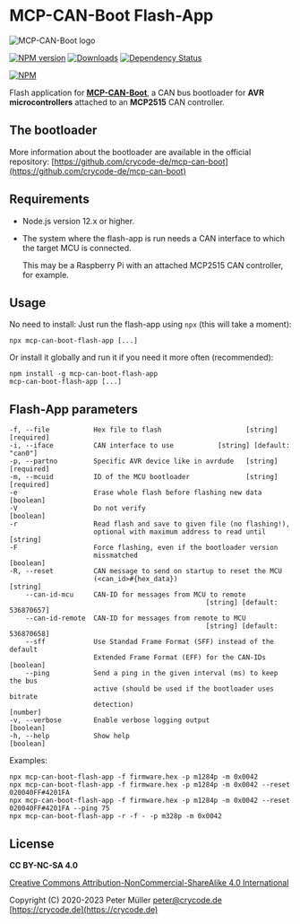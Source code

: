 # MCP-CAN-Boot Flash-App

![MCP-CAN-Boot logo](https://raw.githubusercontent.com/crycode-de/mcp-can-boot/main/doc/mcp-can-boot-256.png)

[![NPM version](https://img.shields.io/npm/v/mcp-can-boot-flash-app.svg)](https://www.npmjs.com/package/mcp-can-boot-flash-app)
[![Downloads](https://img.shields.io/npm/dm/mcp-can-boot-flash-app.svg)](https://www.npmjs.com/package/mcp-can-boot-flash-app)
[![Dependency Status](https://img.shields.io/david/crycode-de/mcp-can-boot-flash-app.svg)](https://david-dm.org/crycode-de/mcp-can-boot-flash-app)

[![NPM](https://nodei.co/npm/mcp-can-boot-flash-app.png?downloads=true)](https://nodei.co/npm/mcp-can-boot-flash-app/)

Flash application for **[MCP-CAN-Boot](https://github.com/crycode-de/mcp-can-boot)**, a CAN bus bootloader for **AVR microcontrollers** attached to an **MCP2515** CAN controller.

## The bootloader

More information about the bootloader are available in the official repository: [https://github.com/crycode-de/mcp-can-boot](https://github.com/crycode-de/mcp-can-boot)

## Requirements

* Node.js version 12.x or higher.

* The system where the flash-app is run needs a CAN interface to which the target MCU is connected.

  This may be a Raspberry Pi with an attached MCP2515 CAN controller, for example.

## Usage

No need to install: Just run the flash-app using `npx` (this will take a moment):

```
npx mcp-can-boot-flash-app [...]
```

Or install it globally and run it if you need it more often (recommended):

```
npm install -g mcp-can-boot-flash-app
mcp-can-boot-flash-app [...]
```

## Flash-App parameters

```
-f, --file           Hex file to flash                     [string] [required]
-i, --iface          CAN interface to use           [string] [default: "can0"]
-p, --partno         Specific AVR device like in avrdude   [string] [required]
-m, --mcuid          ID of the MCU bootloader              [string] [required]
-e                   Erase whole flash before flashing new data      [boolean]
-V                   Do not verify                                   [boolean]
-r                   Read flash and save to given file (no flashing!),
                     optional with maximum address to read until      [string]
-F                   Force flashing, even if the bootloader version
                     missmatched                                     [boolean]
-R, --reset          CAN message to send on startup to reset the MCU
                     (<can_id>#{hex_data})                            [string]
    --can-id-mcu     CAN-ID for messages from MCU to remote
                                                 [string] [default: 536870657]
    --can-id-remote  CAN-ID for messages from remote to MCU
                                                 [string] [default: 536870658]
    --sff            Use Standad Frame Format (SFF) instead of the default
                     Extended Frame Format (EFF) for the CAN-IDs     [boolean]
    --ping           Send a ping in the given interval (ms) to keep the bus
                     active (should be used if the bootloader uses bitrate
                     detection)                                       [number]
-v, --verbose        Enable verbose logging output                   [boolean]
-h, --help           Show help                                       [boolean]
```

Examples:

```
npx mcp-can-boot-flash-app -f firmware.hex -p m1284p -m 0x0042
npx mcp-can-boot-flash-app -f firmware.hex -p m1284p -m 0x0042 --reset 020040FF#4201FA
npx mcp-can-boot-flash-app -f firmware.hex -p m1284p -m 0x0042 --reset 020040FF#4201FA --ping 75
npx mcp-can-boot-flash-app -r -f - -p m328p -m 0x0042
```

## License

**CC BY-NC-SA 4.0**

[Creative Commons Attribution-NonCommercial-ShareAlike 4.0 International](https://creativecommons.org/licenses/by-nc-sa/4.0/)

Copyright (C) 2020-2023 Peter Müller <peter@crycode.de> [https://crycode.de](https://crycode.de)
